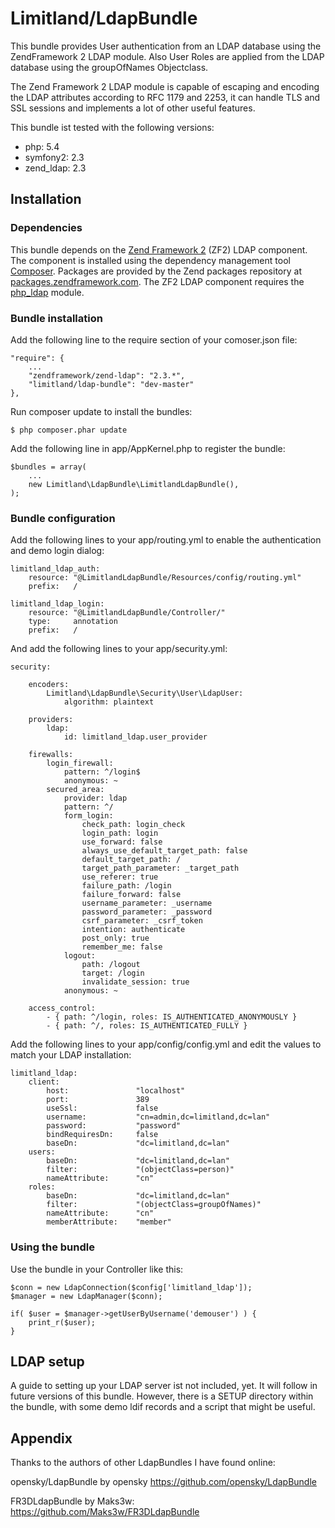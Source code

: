 Limitland/LdapBundle
====================


This bundle provides User authentication from an LDAP database using the ZendFramework 2 LDAP module. 
Also User Roles are applied from the LDAP database using the groupOfNames Objectclass. 

The Zend Framework 2 LDAP module is capable of escaping and encoding the LDAP attributes according to RFC 1179 and 2253, it can handle TLS and SSL sessions and implements a lot of other useful features. 

This bundle ist tested with the following versions: 
- php: 5.4
- symfony2: 2.3
- zend_ldap: 2.3


Installation
------------

### Dependencies

This bundle depends on the [Zend Framework 2](http://framework.zend.com/) (ZF2) LDAP component. The component is installed using the dependency management tool [Composer](http://getcomposer.org/). Packages are provided by the Zend packages repository at [packages.zendframework.com](https://packages.zendframework.com/). The ZF2 LDAP component requires the [php_ldap](http://www.php.net/manual/en/book.ldap.php) module.


### Bundle installation

Add the following line to the require section of your comoser.json file: 

	"require": {
	    ...
        "zendframework/zend-ldap": "2.3.*",
        "limitland/ldap-bundle": "dev-master"
    },


Run composer update to install the bundles:

	$ php composer.phar update


Add the following line in app/AppKernel.php to register the bundle: 

	$bundles = array(
		...
        new Limitland\LdapBundle\LimitlandLdapBundle(),
    );


### Bundle configuration

Add the following lines to your app/routing.yml to enable the authentication and demo login dialog:

	limitland_ldap_auth:
    	resource: "@LimitlandLdapBundle/Resources/config/routing.yml"
    	prefix:   /
	
	limitland_ldap_login:
    	resource: "@LimitlandLdapBundle/Controller/"
    	type:     annotation
    	prefix:   /


And add the following lines to your app/security.yml:

	security:
	
	    encoders:
        	Limitland\LdapBundle\Security\User\LdapUser:
            	algorithm: plaintext
	
		providers:
        	ldap:
            	id: limitland_ldap.user_provider
	
	    firewalls:
	        login_firewall:
	            pattern: ^/login$
	            anonymous: ~
	        secured_area:
	            provider: ldap
	            pattern: ^/
	            form_login:
	                check_path: login_check
	                login_path: login
	                use_forward: false
	                always_use_default_target_path: false
	                default_target_path: /
	                target_path_parameter: _target_path
	                use_referer: true
	                failure_path: /login
	                failure_forward: false
	                username_parameter: _username
	                password_parameter: _password
	                csrf_parameter: _csrf_token
	                intention: authenticate
	                post_only: true
	                remember_me: false
	            logout:
	                path: /logout
	                target: /login
	                invalidate_session: true
	            anonymous: ~

	    access_control:
	        - { path: ^/login, roles: IS_AUTHENTICATED_ANONYMOUSLY }
	        - { path: ^/, roles: IS_AUTHENTICATED_FULLY }


Add the following lines to your app/config/config.yml and edit the values to match your LDAP installation:

	limitland_ldap:
	    client:
	        host:               "localhost"
	        port:               389
	        useSsl:             false
	        username:           "cn=admin,dc=limitland,dc=lan"
	        password:           "password"
	        bindRequiresDn:     false
	        baseDn:             "dc=limitland,dc=lan"
	    users:
	        baseDn:             "dc=limitland,dc=lan"
	        filter:             "(objectClass=person)"
	        nameAttribute:      "cn"
	    roles:
	        baseDn:             "dc=limitland,dc=lan"
	        filter:             "(objectClass=groupOfNames)"
	        nameAttribute:      "cn"
	        memberAttribute:    "member"



### Using the bundle

Use the bundle in your Controller like this:

    $conn = new LdapConnection($config['limitland_ldap']);
    $manager = new LdapManager($conn);
    
    if( $user = $manager->getUserByUsername('demouser') ) {
        print_r($user);
    }


LDAP setup
----------

A guide to setting up your LDAP server ist not included, yet. It will follow in future versions of this bundle. However, there is a SETUP directory within the bundle, with some demo ldif records and a script that might be useful. 

	
Appendix
--------


Thanks to the authors of other LdapBundles I have found online:

opensky/LdapBundle by opensky
https://github.com/opensky/LdapBundle

FR3DLdapBundle by Maks3w:
https://github.com/Maks3w/FR3DLdapBundle



